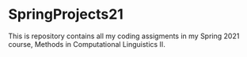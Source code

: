 # SpringProjects21

This is repository contains all my coding assigments in my Spring 2021 course, Methods in Computational Linguistics II.
